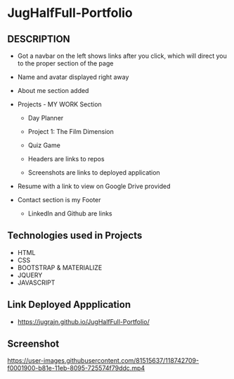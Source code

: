 # JugHalfFull-Portfolio

## DESCRIPTION

* Got a navbar on the left shows links after you click, which will direct you to the proper section of the page

* Name and avatar displayed right away

* About me section added 

* Projects - MY WORK Section
    - Day Planner
    - Project 1: The Film Dimension
    - Quiz Game

    - Headers are links to repos
    - Screenshots are links to deployed application
    
* Resume with a link to view on Google Drive provided

* Contact section is my Footer
    - LinkedIn and Github are links

## Technologies used in Projects
* HTML
* CSS
* BOOTSTRAP & MATERIALIZE
* JQUERY
* JAVASCRIPT

## Link Deployed Appplication

* https://jugrajn.github.io/JugHalfFull-Portfolio/ 

## Screenshot
 https://user-images.githubusercontent.com/81515637/118742709-f0001900-b81e-11eb-8095-725574f79ddc.mp4